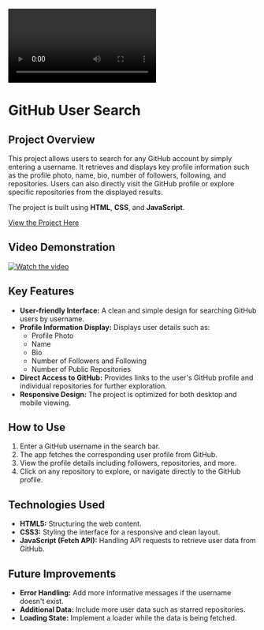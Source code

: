 <video src="recording.mp4" autoplay loop></video>

# GitHub User Search

## Project Overview

This project allows users to search for any GitHub account by simply entering a username. It retrieves and displays key profile information such as the profile photo, name, bio, number of followers, following, and repositories. Users can also directly visit the GitHub profile or explore specific repositories from the displayed results.

The project is built using **HTML**, **CSS**, and **JavaScript**.


[View the Project Here](https://rohittt1012.github.io/projects/github-search/)

## Video Demonstration

[![Watch the video](https://img.youtube.com/vi/VIDEO_ID/0.jpg)](https://youtu.be/F1yBw66awAM&autoplay=1)

## Key Features

- **User-friendly Interface:** A clean and simple design for searching GitHub users by username.
- **Profile Information Display:** Displays user details such as:
  - Profile Photo
  - Name
  - Bio
  - Number of Followers and Following
  - Number of Public Repositories
- **Direct Access to GitHub:** Provides links to the user's GitHub profile and individual repositories for further exploration.
- **Responsive Design:** The project is optimized for both desktop and mobile viewing.

## How to Use

1. Enter a GitHub username in the search bar.
2. The app fetches the corresponding user profile from GitHub.
3. View the profile details including followers, repositories, and more.
4. Click on any repository to explore, or navigate directly to the GitHub profile.

## Technologies Used

- **HTML5:** Structuring the web content.
- **CSS3:** Styling the interface for a responsive and clean layout.
- **JavaScript (Fetch API):** Handling API requests to retrieve user data from GitHub.

## Future Improvements

- **Error Handling:** Add more informative messages if the username doesn't exist.
- **Additional Data:** Include more user data such as starred repositories.
- **Loading State:** Implement a loader while the data is being fetched.
